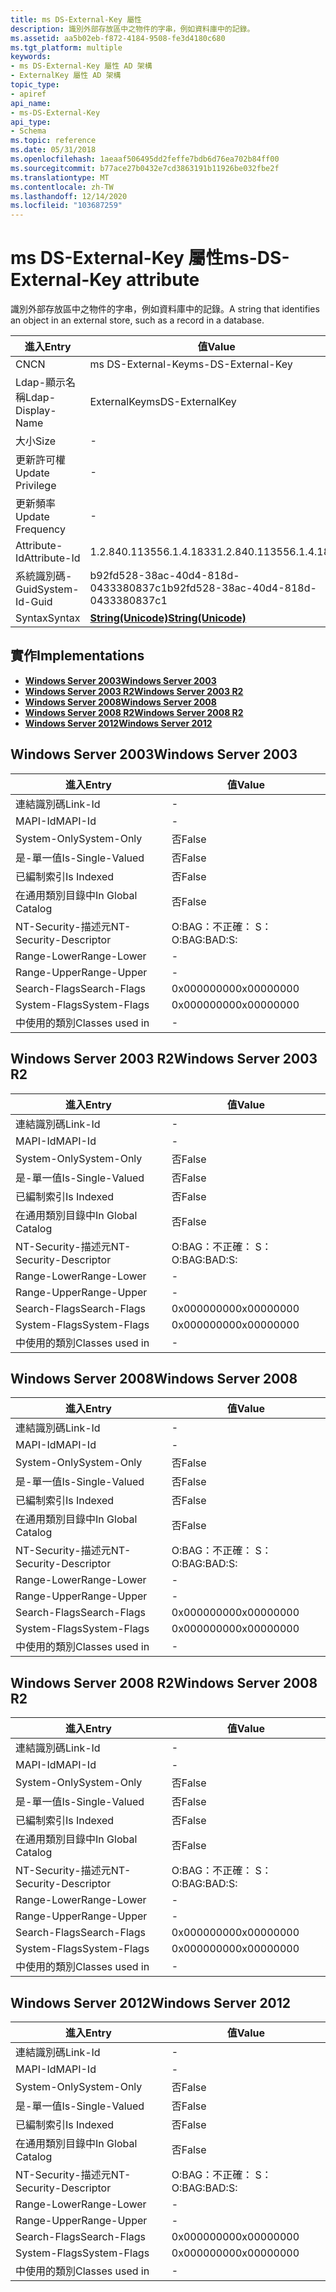 ```yaml
---
title: ms DS-External-Key 屬性
description: 識別外部存放區中之物件的字串，例如資料庫中的記錄。
ms.assetid: aa5b02eb-f872-4184-9508-fe3d4180c680
ms.tgt_platform: multiple
keywords:
- ms DS-External-Key 屬性 AD 架構
- ExternalKey 屬性 AD 架構
topic_type:
- apiref
api_name:
- ms-DS-External-Key
api_type:
- Schema
ms.topic: reference
ms.date: 05/31/2018
ms.openlocfilehash: 1aeaaf506495dd2feffe7bdb6d76ea702b84ff00
ms.sourcegitcommit: b77ace27b0432e7cd3863191b11926be032fbe2f
ms.translationtype: MT
ms.contentlocale: zh-TW
ms.lasthandoff: 12/14/2020
ms.locfileid: "103687259"
---
```

# <a name="ms-ds-external-key-attribute"></a><span data-ttu-id="3873b-105">ms DS-External-Key 屬性</span><span class="sxs-lookup"><span data-stu-id="3873b-105">ms-DS-External-Key attribute</span></span>

<span data-ttu-id="3873b-106">識別外部存放區中之物件的字串，例如資料庫中的記錄。</span><span class="sxs-lookup"><span data-stu-id="3873b-106">A string that identifies an object in an external store, such as a record in a database.</span></span>



| <span data-ttu-id="3873b-107">進入</span><span class="sxs-lookup"><span data-stu-id="3873b-107">Entry</span></span> | <span data-ttu-id="3873b-108">值</span><span class="sxs-lookup"><span data-stu-id="3873b-108">Value</span></span> |
|-------------------|---------------------------------------------|
| <span data-ttu-id="3873b-109">CN</span><span class="sxs-lookup"><span data-stu-id="3873b-109">CN</span></span>                | <span data-ttu-id="3873b-110">ms DS-External-Key</span><span class="sxs-lookup"><span data-stu-id="3873b-110">ms-DS-External-Key</span></span>                          |
| <span data-ttu-id="3873b-111">Ldap-顯示名稱</span><span class="sxs-lookup"><span data-stu-id="3873b-111">Ldap-Display-Name</span></span> | <span data-ttu-id="3873b-112">ExternalKey</span><span class="sxs-lookup"><span data-stu-id="3873b-112">msDS-ExternalKey</span></span>                            |
| <span data-ttu-id="3873b-113">大小</span><span class="sxs-lookup"><span data-stu-id="3873b-113">Size</span></span>              | \-                                          |
| <span data-ttu-id="3873b-114">更新許可權</span><span class="sxs-lookup"><span data-stu-id="3873b-114">Update Privilege</span></span>  | \-                                          |
| <span data-ttu-id="3873b-115">更新頻率</span><span class="sxs-lookup"><span data-stu-id="3873b-115">Update Frequency</span></span>  | \-                                          |
| <span data-ttu-id="3873b-116">Attribute-Id</span><span class="sxs-lookup"><span data-stu-id="3873b-116">Attribute-Id</span></span>      | <span data-ttu-id="3873b-117">1.2.840.113556.1.4.1833</span><span class="sxs-lookup"><span data-stu-id="3873b-117">1.2.840.113556.1.4.1833</span></span>                     |
| <span data-ttu-id="3873b-118">系統識別碼-Guid</span><span class="sxs-lookup"><span data-stu-id="3873b-118">System-Id-Guid</span></span>    | <span data-ttu-id="3873b-119">b92fd528-38ac-40d4-818d-0433380837c1</span><span class="sxs-lookup"><span data-stu-id="3873b-119">b92fd528-38ac-40d4-818d-0433380837c1</span></span>        |
| <span data-ttu-id="3873b-120">Syntax</span><span class="sxs-lookup"><span data-stu-id="3873b-120">Syntax</span></span>            | [<span data-ttu-id="3873b-121">**String(Unicode)**</span><span class="sxs-lookup"><span data-stu-id="3873b-121">**String(Unicode)**</span></span>](s-string-unicode.md) |



## <a name="implementations"></a><span data-ttu-id="3873b-122">實作</span><span class="sxs-lookup"><span data-stu-id="3873b-122">Implementations</span></span>

-   [<span data-ttu-id="3873b-123">**Windows Server 2003**</span><span class="sxs-lookup"><span data-stu-id="3873b-123">**Windows Server 2003**</span></span>](#windows-server-2003)
-   [<span data-ttu-id="3873b-124">**Windows Server 2003 R2**</span><span class="sxs-lookup"><span data-stu-id="3873b-124">**Windows Server 2003 R2**</span></span>](#windows-server-2003-r2)
-   [<span data-ttu-id="3873b-125">**Windows Server 2008**</span><span class="sxs-lookup"><span data-stu-id="3873b-125">**Windows Server 2008**</span></span>](#windows-server-2008)
-   [<span data-ttu-id="3873b-126">**Windows Server 2008 R2**</span><span class="sxs-lookup"><span data-stu-id="3873b-126">**Windows Server 2008 R2**</span></span>](#windows-server-2008-r2)
-   [<span data-ttu-id="3873b-127">**Windows Server 2012**</span><span class="sxs-lookup"><span data-stu-id="3873b-127">**Windows Server 2012**</span></span>](#windows-server-2012)

## <a name="windows-server-2003"></a><span data-ttu-id="3873b-128">Windows Server 2003</span><span class="sxs-lookup"><span data-stu-id="3873b-128">Windows Server 2003</span></span>



| <span data-ttu-id="3873b-129">進入</span><span class="sxs-lookup"><span data-stu-id="3873b-129">Entry</span></span> | <span data-ttu-id="3873b-130">值</span><span class="sxs-lookup"><span data-stu-id="3873b-130">Value</span></span> |
|------------------------|--------------|
| <span data-ttu-id="3873b-131">連結識別碼</span><span class="sxs-lookup"><span data-stu-id="3873b-131">Link-Id</span></span>                | \-           |
| <span data-ttu-id="3873b-132">MAPI-Id</span><span class="sxs-lookup"><span data-stu-id="3873b-132">MAPI-Id</span></span>                | \-           |
| <span data-ttu-id="3873b-133">System-Only</span><span class="sxs-lookup"><span data-stu-id="3873b-133">System-Only</span></span>            | <span data-ttu-id="3873b-134">否</span><span class="sxs-lookup"><span data-stu-id="3873b-134">False</span></span>        |
| <span data-ttu-id="3873b-135">是-單一值</span><span class="sxs-lookup"><span data-stu-id="3873b-135">Is-Single-Valued</span></span>       | <span data-ttu-id="3873b-136">否</span><span class="sxs-lookup"><span data-stu-id="3873b-136">False</span></span>        |
| <span data-ttu-id="3873b-137">已編制索引</span><span class="sxs-lookup"><span data-stu-id="3873b-137">Is Indexed</span></span>             | <span data-ttu-id="3873b-138">否</span><span class="sxs-lookup"><span data-stu-id="3873b-138">False</span></span>        |
| <span data-ttu-id="3873b-139">在通用類別目錄中</span><span class="sxs-lookup"><span data-stu-id="3873b-139">In Global Catalog</span></span>      | <span data-ttu-id="3873b-140">否</span><span class="sxs-lookup"><span data-stu-id="3873b-140">False</span></span>        |
| <span data-ttu-id="3873b-141">NT-Security-描述元</span><span class="sxs-lookup"><span data-stu-id="3873b-141">NT-Security-Descriptor</span></span> | <span data-ttu-id="3873b-142">O:BAG：不正確： S：</span><span class="sxs-lookup"><span data-stu-id="3873b-142">O:BAG:BAD:S:</span></span> |
| <span data-ttu-id="3873b-143">Range-Lower</span><span class="sxs-lookup"><span data-stu-id="3873b-143">Range-Lower</span></span>            | \-           |
| <span data-ttu-id="3873b-144">Range-Upper</span><span class="sxs-lookup"><span data-stu-id="3873b-144">Range-Upper</span></span>            | \-           |
| <span data-ttu-id="3873b-145">Search-Flags</span><span class="sxs-lookup"><span data-stu-id="3873b-145">Search-Flags</span></span>           | <span data-ttu-id="3873b-146">0x00000000</span><span class="sxs-lookup"><span data-stu-id="3873b-146">0x00000000</span></span>   |
| <span data-ttu-id="3873b-147">System-Flags</span><span class="sxs-lookup"><span data-stu-id="3873b-147">System-Flags</span></span>           | <span data-ttu-id="3873b-148">0x00000000</span><span class="sxs-lookup"><span data-stu-id="3873b-148">0x00000000</span></span>   |
| <span data-ttu-id="3873b-149">中使用的類別</span><span class="sxs-lookup"><span data-stu-id="3873b-149">Classes used in</span></span>        | \-           |



## <a name="windows-server-2003-r2"></a><span data-ttu-id="3873b-150">Windows Server 2003 R2</span><span class="sxs-lookup"><span data-stu-id="3873b-150">Windows Server 2003 R2</span></span>



| <span data-ttu-id="3873b-151">進入</span><span class="sxs-lookup"><span data-stu-id="3873b-151">Entry</span></span> | <span data-ttu-id="3873b-152">值</span><span class="sxs-lookup"><span data-stu-id="3873b-152">Value</span></span> |
|------------------------|--------------|
| <span data-ttu-id="3873b-153">連結識別碼</span><span class="sxs-lookup"><span data-stu-id="3873b-153">Link-Id</span></span>                | \-           |
| <span data-ttu-id="3873b-154">MAPI-Id</span><span class="sxs-lookup"><span data-stu-id="3873b-154">MAPI-Id</span></span>                | \-           |
| <span data-ttu-id="3873b-155">System-Only</span><span class="sxs-lookup"><span data-stu-id="3873b-155">System-Only</span></span>            | <span data-ttu-id="3873b-156">否</span><span class="sxs-lookup"><span data-stu-id="3873b-156">False</span></span>        |
| <span data-ttu-id="3873b-157">是-單一值</span><span class="sxs-lookup"><span data-stu-id="3873b-157">Is-Single-Valued</span></span>       | <span data-ttu-id="3873b-158">否</span><span class="sxs-lookup"><span data-stu-id="3873b-158">False</span></span>        |
| <span data-ttu-id="3873b-159">已編制索引</span><span class="sxs-lookup"><span data-stu-id="3873b-159">Is Indexed</span></span>             | <span data-ttu-id="3873b-160">否</span><span class="sxs-lookup"><span data-stu-id="3873b-160">False</span></span>        |
| <span data-ttu-id="3873b-161">在通用類別目錄中</span><span class="sxs-lookup"><span data-stu-id="3873b-161">In Global Catalog</span></span>      | <span data-ttu-id="3873b-162">否</span><span class="sxs-lookup"><span data-stu-id="3873b-162">False</span></span>        |
| <span data-ttu-id="3873b-163">NT-Security-描述元</span><span class="sxs-lookup"><span data-stu-id="3873b-163">NT-Security-Descriptor</span></span> | <span data-ttu-id="3873b-164">O:BAG：不正確： S：</span><span class="sxs-lookup"><span data-stu-id="3873b-164">O:BAG:BAD:S:</span></span> |
| <span data-ttu-id="3873b-165">Range-Lower</span><span class="sxs-lookup"><span data-stu-id="3873b-165">Range-Lower</span></span>            | \-           |
| <span data-ttu-id="3873b-166">Range-Upper</span><span class="sxs-lookup"><span data-stu-id="3873b-166">Range-Upper</span></span>            | \-           |
| <span data-ttu-id="3873b-167">Search-Flags</span><span class="sxs-lookup"><span data-stu-id="3873b-167">Search-Flags</span></span>           | <span data-ttu-id="3873b-168">0x00000000</span><span class="sxs-lookup"><span data-stu-id="3873b-168">0x00000000</span></span>   |
| <span data-ttu-id="3873b-169">System-Flags</span><span class="sxs-lookup"><span data-stu-id="3873b-169">System-Flags</span></span>           | <span data-ttu-id="3873b-170">0x00000000</span><span class="sxs-lookup"><span data-stu-id="3873b-170">0x00000000</span></span>   |
| <span data-ttu-id="3873b-171">中使用的類別</span><span class="sxs-lookup"><span data-stu-id="3873b-171">Classes used in</span></span>        | \-           |



## <a name="windows-server-2008"></a><span data-ttu-id="3873b-172">Windows Server 2008</span><span class="sxs-lookup"><span data-stu-id="3873b-172">Windows Server 2008</span></span>



| <span data-ttu-id="3873b-173">進入</span><span class="sxs-lookup"><span data-stu-id="3873b-173">Entry</span></span> | <span data-ttu-id="3873b-174">值</span><span class="sxs-lookup"><span data-stu-id="3873b-174">Value</span></span> |
|------------------------|--------------|
| <span data-ttu-id="3873b-175">連結識別碼</span><span class="sxs-lookup"><span data-stu-id="3873b-175">Link-Id</span></span>                | \-           |
| <span data-ttu-id="3873b-176">MAPI-Id</span><span class="sxs-lookup"><span data-stu-id="3873b-176">MAPI-Id</span></span>                | \-           |
| <span data-ttu-id="3873b-177">System-Only</span><span class="sxs-lookup"><span data-stu-id="3873b-177">System-Only</span></span>            | <span data-ttu-id="3873b-178">否</span><span class="sxs-lookup"><span data-stu-id="3873b-178">False</span></span>        |
| <span data-ttu-id="3873b-179">是-單一值</span><span class="sxs-lookup"><span data-stu-id="3873b-179">Is-Single-Valued</span></span>       | <span data-ttu-id="3873b-180">否</span><span class="sxs-lookup"><span data-stu-id="3873b-180">False</span></span>        |
| <span data-ttu-id="3873b-181">已編制索引</span><span class="sxs-lookup"><span data-stu-id="3873b-181">Is Indexed</span></span>             | <span data-ttu-id="3873b-182">否</span><span class="sxs-lookup"><span data-stu-id="3873b-182">False</span></span>        |
| <span data-ttu-id="3873b-183">在通用類別目錄中</span><span class="sxs-lookup"><span data-stu-id="3873b-183">In Global Catalog</span></span>      | <span data-ttu-id="3873b-184">否</span><span class="sxs-lookup"><span data-stu-id="3873b-184">False</span></span>        |
| <span data-ttu-id="3873b-185">NT-Security-描述元</span><span class="sxs-lookup"><span data-stu-id="3873b-185">NT-Security-Descriptor</span></span> | <span data-ttu-id="3873b-186">O:BAG：不正確： S：</span><span class="sxs-lookup"><span data-stu-id="3873b-186">O:BAG:BAD:S:</span></span> |
| <span data-ttu-id="3873b-187">Range-Lower</span><span class="sxs-lookup"><span data-stu-id="3873b-187">Range-Lower</span></span>            | \-           |
| <span data-ttu-id="3873b-188">Range-Upper</span><span class="sxs-lookup"><span data-stu-id="3873b-188">Range-Upper</span></span>            | \-           |
| <span data-ttu-id="3873b-189">Search-Flags</span><span class="sxs-lookup"><span data-stu-id="3873b-189">Search-Flags</span></span>           | <span data-ttu-id="3873b-190">0x00000000</span><span class="sxs-lookup"><span data-stu-id="3873b-190">0x00000000</span></span>   |
| <span data-ttu-id="3873b-191">System-Flags</span><span class="sxs-lookup"><span data-stu-id="3873b-191">System-Flags</span></span>           | <span data-ttu-id="3873b-192">0x00000000</span><span class="sxs-lookup"><span data-stu-id="3873b-192">0x00000000</span></span>   |
| <span data-ttu-id="3873b-193">中使用的類別</span><span class="sxs-lookup"><span data-stu-id="3873b-193">Classes used in</span></span>        | \-           |



## <a name="windows-server-2008-r2"></a><span data-ttu-id="3873b-194">Windows Server 2008 R2</span><span class="sxs-lookup"><span data-stu-id="3873b-194">Windows Server 2008 R2</span></span>



| <span data-ttu-id="3873b-195">進入</span><span class="sxs-lookup"><span data-stu-id="3873b-195">Entry</span></span> | <span data-ttu-id="3873b-196">值</span><span class="sxs-lookup"><span data-stu-id="3873b-196">Value</span></span> |
|------------------------|--------------|
| <span data-ttu-id="3873b-197">連結識別碼</span><span class="sxs-lookup"><span data-stu-id="3873b-197">Link-Id</span></span>                | \-           |
| <span data-ttu-id="3873b-198">MAPI-Id</span><span class="sxs-lookup"><span data-stu-id="3873b-198">MAPI-Id</span></span>                | \-           |
| <span data-ttu-id="3873b-199">System-Only</span><span class="sxs-lookup"><span data-stu-id="3873b-199">System-Only</span></span>            | <span data-ttu-id="3873b-200">否</span><span class="sxs-lookup"><span data-stu-id="3873b-200">False</span></span>        |
| <span data-ttu-id="3873b-201">是-單一值</span><span class="sxs-lookup"><span data-stu-id="3873b-201">Is-Single-Valued</span></span>       | <span data-ttu-id="3873b-202">否</span><span class="sxs-lookup"><span data-stu-id="3873b-202">False</span></span>        |
| <span data-ttu-id="3873b-203">已編制索引</span><span class="sxs-lookup"><span data-stu-id="3873b-203">Is Indexed</span></span>             | <span data-ttu-id="3873b-204">否</span><span class="sxs-lookup"><span data-stu-id="3873b-204">False</span></span>        |
| <span data-ttu-id="3873b-205">在通用類別目錄中</span><span class="sxs-lookup"><span data-stu-id="3873b-205">In Global Catalog</span></span>      | <span data-ttu-id="3873b-206">否</span><span class="sxs-lookup"><span data-stu-id="3873b-206">False</span></span>        |
| <span data-ttu-id="3873b-207">NT-Security-描述元</span><span class="sxs-lookup"><span data-stu-id="3873b-207">NT-Security-Descriptor</span></span> | <span data-ttu-id="3873b-208">O:BAG：不正確： S：</span><span class="sxs-lookup"><span data-stu-id="3873b-208">O:BAG:BAD:S:</span></span> |
| <span data-ttu-id="3873b-209">Range-Lower</span><span class="sxs-lookup"><span data-stu-id="3873b-209">Range-Lower</span></span>            | \-           |
| <span data-ttu-id="3873b-210">Range-Upper</span><span class="sxs-lookup"><span data-stu-id="3873b-210">Range-Upper</span></span>            | \-           |
| <span data-ttu-id="3873b-211">Search-Flags</span><span class="sxs-lookup"><span data-stu-id="3873b-211">Search-Flags</span></span>           | <span data-ttu-id="3873b-212">0x00000000</span><span class="sxs-lookup"><span data-stu-id="3873b-212">0x00000000</span></span>   |
| <span data-ttu-id="3873b-213">System-Flags</span><span class="sxs-lookup"><span data-stu-id="3873b-213">System-Flags</span></span>           | <span data-ttu-id="3873b-214">0x00000000</span><span class="sxs-lookup"><span data-stu-id="3873b-214">0x00000000</span></span>   |
| <span data-ttu-id="3873b-215">中使用的類別</span><span class="sxs-lookup"><span data-stu-id="3873b-215">Classes used in</span></span>        | \-           |



## <a name="windows-server-2012"></a><span data-ttu-id="3873b-216">Windows Server 2012</span><span class="sxs-lookup"><span data-stu-id="3873b-216">Windows Server 2012</span></span>



| <span data-ttu-id="3873b-217">進入</span><span class="sxs-lookup"><span data-stu-id="3873b-217">Entry</span></span> | <span data-ttu-id="3873b-218">值</span><span class="sxs-lookup"><span data-stu-id="3873b-218">Value</span></span> |
|------------------------|--------------|
| <span data-ttu-id="3873b-219">連結識別碼</span><span class="sxs-lookup"><span data-stu-id="3873b-219">Link-Id</span></span>                | \-           |
| <span data-ttu-id="3873b-220">MAPI-Id</span><span class="sxs-lookup"><span data-stu-id="3873b-220">MAPI-Id</span></span>                | \-           |
| <span data-ttu-id="3873b-221">System-Only</span><span class="sxs-lookup"><span data-stu-id="3873b-221">System-Only</span></span>            | <span data-ttu-id="3873b-222">否</span><span class="sxs-lookup"><span data-stu-id="3873b-222">False</span></span>        |
| <span data-ttu-id="3873b-223">是-單一值</span><span class="sxs-lookup"><span data-stu-id="3873b-223">Is-Single-Valued</span></span>       | <span data-ttu-id="3873b-224">否</span><span class="sxs-lookup"><span data-stu-id="3873b-224">False</span></span>        |
| <span data-ttu-id="3873b-225">已編制索引</span><span class="sxs-lookup"><span data-stu-id="3873b-225">Is Indexed</span></span>             | <span data-ttu-id="3873b-226">否</span><span class="sxs-lookup"><span data-stu-id="3873b-226">False</span></span>        |
| <span data-ttu-id="3873b-227">在通用類別目錄中</span><span class="sxs-lookup"><span data-stu-id="3873b-227">In Global Catalog</span></span>      | <span data-ttu-id="3873b-228">否</span><span class="sxs-lookup"><span data-stu-id="3873b-228">False</span></span>        |
| <span data-ttu-id="3873b-229">NT-Security-描述元</span><span class="sxs-lookup"><span data-stu-id="3873b-229">NT-Security-Descriptor</span></span> | <span data-ttu-id="3873b-230">O:BAG：不正確： S：</span><span class="sxs-lookup"><span data-stu-id="3873b-230">O:BAG:BAD:S:</span></span> |
| <span data-ttu-id="3873b-231">Range-Lower</span><span class="sxs-lookup"><span data-stu-id="3873b-231">Range-Lower</span></span>            | \-           |
| <span data-ttu-id="3873b-232">Range-Upper</span><span class="sxs-lookup"><span data-stu-id="3873b-232">Range-Upper</span></span>            | \-           |
| <span data-ttu-id="3873b-233">Search-Flags</span><span class="sxs-lookup"><span data-stu-id="3873b-233">Search-Flags</span></span>           | <span data-ttu-id="3873b-234">0x00000000</span><span class="sxs-lookup"><span data-stu-id="3873b-234">0x00000000</span></span>   |
| <span data-ttu-id="3873b-235">System-Flags</span><span class="sxs-lookup"><span data-stu-id="3873b-235">System-Flags</span></span>           | <span data-ttu-id="3873b-236">0x00000000</span><span class="sxs-lookup"><span data-stu-id="3873b-236">0x00000000</span></span>   |
| <span data-ttu-id="3873b-237">中使用的類別</span><span class="sxs-lookup"><span data-stu-id="3873b-237">Classes used in</span></span>        | \-           |



 

 





